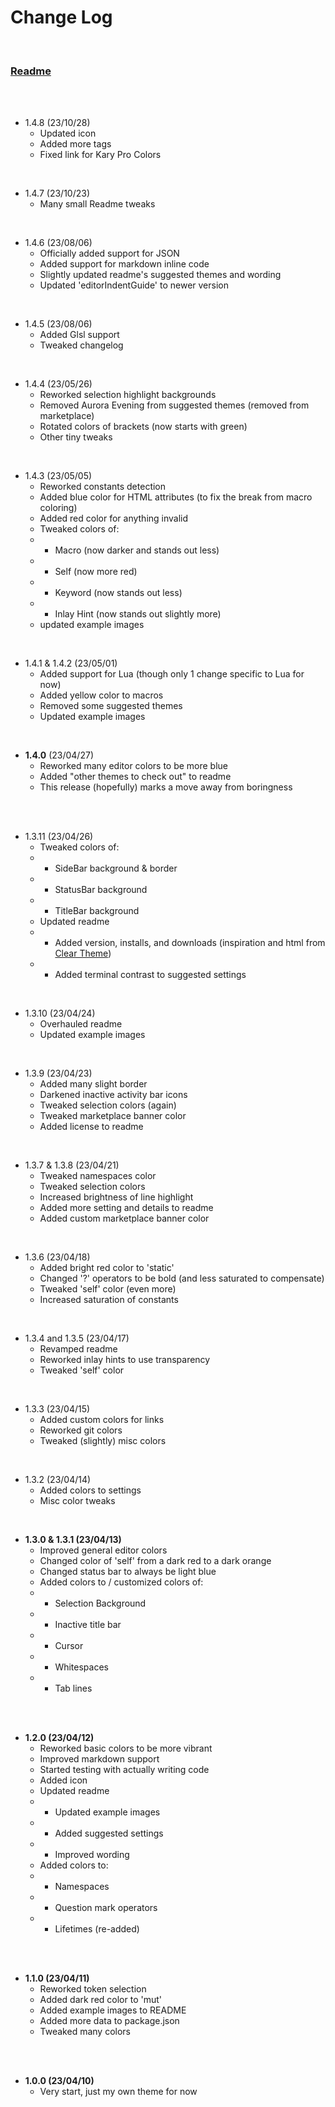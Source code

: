 # Change Log

<br>

### [Readme](README.md)

<br>
<br>

- 1.4.8 (23/10/28)
  - Updated icon
  - Added more tags
  - Fixed link for Kary Pro Colors

<br>

- 1.4.7 (23/10/23)
  - Many small Readme tweaks

<br>

- 1.4.6 (23/08/06)
  - Officially added support for JSON
  - Added support for markdown inline code
  - Slightly updated readme's suggested themes and wording
  - Updated 'editorIndentGuide' to newer version

<br>

- 1.4.5 (23/08/06)
  - Added Glsl support
  - Tweaked changelog

<br>

- 1.4.4 (23/05/26)
  - Reworked selection highlight backgrounds
  - Removed Aurora Evening from suggested themes (removed from marketplace)
  - Rotated colors of brackets (now starts with green)
  - Other tiny tweaks

<br>

- 1.4.3 (23/05/05)
  - Reworked constants detection
  - Added blue color for HTML attributes (to fix the break from macro coloring)
  - Added red color for anything invalid
  - Tweaked colors of:
  - - Macro (now darker and stands out less)
  - - Self (now more red)
  - - Keyword (now stands out less)
  - - Inlay Hint (now stands out slightly more)
  - updated example images

<br>

- 1.4.1 & 1.4.2 (23/05/01)
  - Added support for Lua (though only 1 change specific to Lua for now)
  - Added yellow color to macros
  - Removed some suggested themes
  - Updated example images

<br>

- **1.4.0** (23/04/27)
  - Reworked many editor colors to be more blue
  - Added "other themes to check out" to readme
  - This release (hopefully) marks a move away from boringness

<br>
<br>

- 1.3.11 (23/04/26)
  - Tweaked colors of:
  - - SideBar background & border
  - - StatusBar background
  - - TitleBar background
  - Updated readme
  - - Added version, installs, and downloads (inspiration and html from [Clear Theme](https://marketplace.visualstudio.com/items?itemName=danibram.theme-clear))
  - - Added terminal contrast to suggested settings

<br>

- 1.3.10 (23/04/24)
  - Overhauled readme
  - Updated example images

<br>

- 1.3.9 (23/04/23)
  - Added many slight border
  - Darkened inactive activity bar icons
  - Tweaked selection colors (again)
  - Tweaked marketplace banner color
  - Added license to readme

<br>

- 1.3.7 & 1.3.8 (23/04/21)
  - Tweaked namespaces color
  - Tweaked selection colors
  - Increased brightness of line highlight
  - Added more setting and details to readme
  - Added custom marketplace banner color

<br>

- 1.3.6 (23/04/18)
  - Added bright red color to 'static'
  - Changed '?' operators to be bold (and less saturated to compensate)
  - Tweaked 'self' color (even more)
  - Increased saturation of constants

<br>

- 1.3.4 and 1.3.5 (23/04/17)
  - Revamped readme
  - Reworked inlay hints to use transparency
  - Tweaked 'self' color

<br>

- 1.3.3 (23/04/15)
  - Added custom colors for links
  - Reworked git colors
  - Tweaked (slightly) misc colors

<br>

- 1.3.2 (23/04/14)
  - Added colors to settings
  - Misc color tweaks

<br>

- **1.3.0 & 1.3.1 (23/04/13)**
  - Improved general editor colors
  - Changed color of 'self' from a dark red to a dark orange
  - Changed status bar to always be light blue
  - Added colors to / customized colors of:
  - - Selection Background
  - - Inactive title bar
  - - Cursor
  - - Whitespaces
  - - Tab lines

<br>
<br>

- **1.2.0 (23/04/12)**
  - Reworked basic colors to be more vibrant
  - Improved markdown support
  - Started testing with actually writing code
  - Added icon
  - Updated readme
  - - Updated example images
  - - Added suggested settings
  - - Improved wording
  - Added colors to:
  - - Namespaces
  - - Question mark operators
  - - Lifetimes (re-added)

<br>
<br>

- **1.1.0 (23/04/11)**
  - Reworked token selection
  - Added dark red color to 'mut'
  - Added example images to README
  - Added more data to package.json
  - Tweaked many colors

<br>
<br>

- **1.0.0 (23/04/10)**
  - Very start, just my own theme for now
